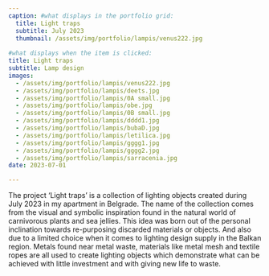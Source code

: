 ```yaml
---
caption: #what displays in the portfolio grid:
  title: Light traps
  subtitle: July 2023
  thumbnail: /assets/img/portfolio/lampis/venus222.jpg
  
#what displays when the item is clicked:
title: Light traps
subtitle: Lamp design
images: 
  - /assets/img/portfolio/lampis/venus222.jpg
  - /assets/img/portfolio/lampis/deets.jpg
  - /assets/img/portfolio/lampis/0A small.jpg
  - /assets/img/portfolio/lampis/obe.jpg
  - /assets/img/portfolio/lampis/0B small.jpg
  - /assets/img/portfolio/lampis/dddd1.jpg
  - /assets/img/portfolio/lampis/bubaD.jpg
  - /assets/img/portfolio/lampis/letilica.jpg
  - /assets/img/portfolio/lampis/gggg1.jpg
  - /assets/img/portfolio/lampis/gggg2.jpg
  - /assets/img/portfolio/lampis/sarracenia.jpg
date: 2023-07-01

---
```

The project ‘Light traps’ is a collection of lighting objects created during July 2023 in my apartment in Belgrade. The name of the collection comes from the visual and symbolic inspiration found in the natural world of carnivorous plants and sea jellies. This idea was born out of the personal inclination towards re-purposing discarded materials or objects. And also due to a limited choice when it comes to lighting design supply in the Balkan region. Metals found near metal waste,  materials like metal mesh and textile ropes are all used to create lighting objects which demonstrate what can be achieved with little investment and with giving new life to waste.

